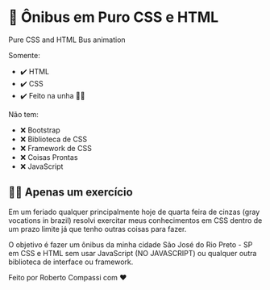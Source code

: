 # 🚌 Ônibus em Puro CSS e HTML

Pure CSS and HTML Bus animation 

Somente: 
- ✔️ HTML
- ✔️ CSS 
- ✔️ Feito na unha 💅🏻

Não tem:
- ❌ Bootstrap  
- ❌ Biblioteca de CSS  
- ❌ Framework de CSS  
- ❌ Coisas Prontas
- ❌ JavaScript

## 👨‍💻 Apenas um exercício
 
Em um feriado qualquer principalmente hoje de quarta feira de cinzas (gray vocations in brazil) resolvi exercitar meus conhecimentos em CSS dentro de um prazo limite já que tenho outras coisas para fazer. 

O objetivo é fazer um ônibus da minha cidade São José do Rio Preto - SP em CSS e HTML sem usar JavaScript (NO JAVASCRIPT) ou qualquer outra biblioteca de interface ou framework.

Feito por Roberto Compassi com ❤️